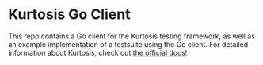 Kurtosis Go Client
==================
This repo contains a Go client for the Kurtosis testing framework, as well as an example implementation of a testsuite using the Go client. For detailed information about Kurtosis, check out [the official docs](https://github.com/kurtosis-tech/kurtosis-docs)!
